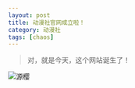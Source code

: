 ```yaml
---
layout: post
title: 动漫社官网成立啦！
category: 动漫社
tags: [chaos]
---
```

> 对，就是今天，这个网站诞生了！


![源樱](https://timgsa.baidu.com/timg?image&quality=80&size=b9999_10000&sec=1544950649309&di=893a074d2701e070bdaaed81d45da2bd&imgtype=0&src=http%3A%2F%2F07imgmini.eastday.com%2Fmobile%2F20181027%2F20181027005446_d41d8cd98f00b204e9800998ecf8427e_3.jpeg)
